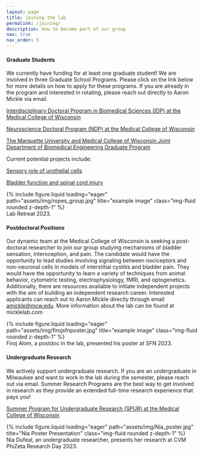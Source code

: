```yaml
---
layout: page
title: joining the lab
permalink: /joining/
description: How to become part of our group
nav: true
nav_order: 5
---
```

 
#### Graduate Students

We currently have funding for at least one graduate student!
We are involved in three Graduate School Programs. Please click on the link below for more details on how to apply for these programs. If you are already in the program and interested in rotating, please reach out directly to Aaron Mickle via email. 

[Interdisciplinary Doctoral Program in Biomedical Sciences (IDP) at the Medical College of Wisconsin]( https://www.mcw.edu/education/graduate-school/graduate-school-programs/Biomedical-sciences-phd)

[Neuroscience Doctoral Program (NDP) at the Medical College of Wisconsin](https://www.mcw.edu/education/graduate-school/graduate-school-programs/neuroscience-phd)

[The Marquette University and Medical College of Wisconsin Joint Department of Biomedical Engineering Graduate Program](https://mcw.marquette.edu/biomedical-engineering/graduate-studies/index.php) 

Current potential projects include:

[Sensory role of urothelial cells](https://aamickle.github.io/MickleLab/projects/Uro-to-sensory/)

[Bladder function and spinal cord injury](https://aamickle.github.io/MickleLab/projects/SCI_project/) 

<div class="row">
    <div class="col-sm mt-3 mt-md-0">
        {% include figure.liquid loading="eager" path="assets/img/ropes_group.jpg" title="example image" class="img-fluid rounded z-depth-1" %}
    </div>
</div>
<div class="caption">
    Lab Retreat 2023.
</div>

#### Postdoctoral Positions	

Our dynamic team at the Medical College of Wisconsin is seeking a post-doctoral researcher to join our group studying mechanisms of bladder sensation, interoception, and pain. The candidate would have the opportunity to lead studies involving signaling between nociceptors and non-neuronal cells in models of interstitial cystitis and bladder pain. They would have the opportunity to learn a variety of techniques from animal behavior, cytometric testing, electrophysiology, fMRI, and optogenetics. Additionally, there are resources available to initiate independent projects with the aim of building an independent research career. Interested applicants can reach out to Aaron Mickle directly through email amickle@mcw.edu. More information about the lab can be found at micklelab.com

<div class="row">
    <div class="col-sm mt-3 mt-md-0">
        {% include figure.liquid loading="eager" path="assets/img/firojsfnposter.jpg" title="example image" class="img-fluid rounded z-depth-1" %}
    </div>
</div>
<div class="caption">
    Firoj Alom, a postdoc in the lab, presented his poster at SFN 2023.
</div>


#### Undergraduate Research

We actively support undergraduate research. If you are an undergraduate in Milwaukee and want to work in the lab during the semester, please reach out via email. 
Summer Research Programs are the best way to get involved in research as they provide an extended full-time research experience that pays you! 

[Summer Program for Undergraduate Research (SPUR) at the Medical College of Wisconsin](https://www.mcw.edu/education/graduate-school/prospective-students/summer-program-for-undergraduate-research)

<div class="row">
    <div class="col-sm mt-3 mt-md-0">
        {% include figure.liquid loading="eager" path="assets/img/Nia_poster.jpg" title="Nia Poster Presentation" class="img-fluid rounded z-depth-1" %}
    </div>
</div>
<div class="caption">
   Nia Dufeal, an undergraduate researcher, presents her research at CVM PhiZeta Research Day 2023.
</div>
